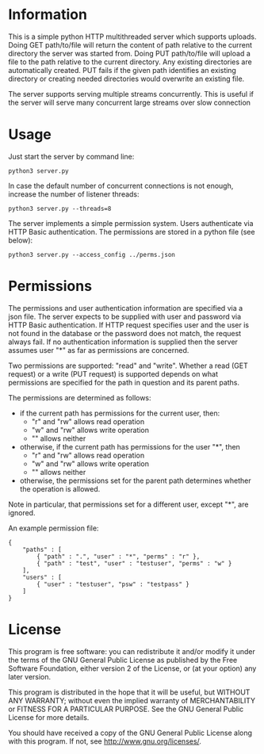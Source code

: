 Information
===========

This is a simple python HTTP multithreaded server which supports uploads. Doing
GET path/to/file will return the content of path relative to the current
directory the server was started from. Doing PUT path/to/file will upload a
file to the path relative to the current directory. Any existing directories
are automatically created. PUT fails if the given path identifies an existing
directory or creating needed directories would overwrite an existing file.

The server supports serving multiple streams concurrently. This is useful if
the server will serve many concurrent large streams over slow connection

Usage
=====

Just start the server by command line:

    python3 server.py

In case the default number of concurrent connections is not enough, increase
the number of listener threads:

    python3 server.py --threads=8

The server implements a simple permission system. Users authenticate via HTTP
Basic authentication. The permissions are stored in a python file (see below):

    python3 server.py --access_config ../perms.json

Permissions
===========

The permissions and user authentication information are specified via a json
file. The server expects to be supplied with user and password via HTTP Basic
authentication. If HTTP request specifies user and the user is not found in the
database or the password does not match, the request always fail. If no
authentication information is supplied then the server assumes user "*" as far
as permissions are concerned.

Two permissions are supported: "read" and "write". Whether a read (GET request)
or a write (PUT request) is supported depends on what permissions are specified
for the path in question and its parent paths.

The permissions are determined as follows:
 - if the current path has permissions for the current user, then:
    - "r" and "rw" allows read operation
    - "w" and "rw" allows write operation
    - "" allows neither
 - otherwise, if the current path has permissions for the user "*", then
    - "r" and "rw" allows read operation
    - "w" and "rw" allows write operation
    - "" allows neither
 - otherwise, the permissions set for the parent path determines whether the
   operation is allowed.

Note in particular, that permissions set for a different user, except "*", are
ignored.

An example permission file:

    {
        "paths" : [
            { "path" : ".", "user" : "*", "perms" : "r" },
            { "path" : "test", "user" : "testuser", "perms" : "w" }
        ],
        "users" : [
            { "user" : "testuser", "psw" : "testpass" }
        ]
    }

License
=======

This program is free software: you can redistribute it and/or modify
it under the terms of the GNU General Public License as published by
the Free Software Foundation, either version 2 of the License, or
(at your option) any later version.

This program is distributed in the hope that it will be useful,
but WITHOUT ANY WARRANTY; without even the implied warranty of
MERCHANTABILITY or FITNESS FOR A PARTICULAR PURPOSE.  See the
GNU General Public License for more details.

You should have received a copy of the GNU General Public License
along with this program.  If not, see <http://www.gnu.org/licenses/>.
